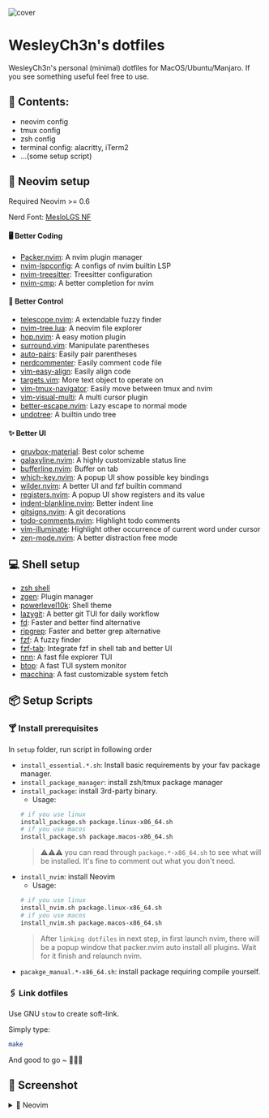 ![cover](https://user-images.githubusercontent.com/30611421/146416165-179655b4-f198-411c-8dbf-99e9b7e561ad.jpg)

# WesleyCh3n's dotfiles

WesleyCh3n's personal (minimal) dotfiles for MacOS/Ubuntu/Manjaro. If you see something useful feel free to use.

## 📖 Contents:
- neovim config
- tmux config
- zsh config
- terminal config: alacritty, iTerm2
- ...(some setup script)

## 🌟 Neovim setup

Required Neovim >= 0.6

Nerd Font: [MesloLGS NF](https://github.com/romkatv/powerlevel10k-media)

#### 🖥  Better Coding
-   [Packer.nvim](https://github.com/wbthomason/packer.nvim): A nvim plugin manager
-   [nvim-lspconfig](https://github.com/neovim/nvim-lspconfig): A configs of nvim builtin LSP
-   [nvim-treesitter](https://github.com/nvim-treesitter/nvim-treesitter): Treesitter configuration
-   [nvim-cmp](https://github.com/hrsh7th/nvim-cmp): A better completion for nvim

#### 🚀 Better Control
-   [telescope.nvim](https://github.com/nvim-telescope/telescope.nvim): A extendable fuzzy finder
-   [nvim-tree.lua](https://github.com/kyazdani42/nvim-tree.lua): A neovim file explorer
-   [hop.nvim](https://github.com/phaazon/hop.nvim): A easy motion plugin
-   [surround.vim](https://github.com/tpope/vim-surround): Manipulate parentheses
-   [auto-pairs](https://github.com/jiangmiao/auto-pairs): Easily pair parentheses
-   [nerdcommenter](https://github.com/preservim/nerdcommenter): Easily comment code file
-   [vim-easy-align](https://github.com/junegunn/vim-easy-align): Easily align code
-   [targets.vim](https://github.com/wellle/targets.vim): More text object to operate on
-   [vim-tmux-navigator](https://github.com/christoomey/vim-tmux-navigator): Easily move between tmux and nvim
-   [vim-visual-multi](https://github.com/mg979/vim-visual-multi): A multi cursor plugin
-   [better-escape.nvim](https://github.com/max397574/better-escape.nvim): Lazy escape to normal mode
-   [undotree](https://github.com/mbbill/undotree): A builtin undo tree

#### ✨ Better UI
-   [gruvbox-material](https://github.com/sainnhe/gruvbox-material): Best color scheme
-   [galaxyline.nvim](https://github.com/glepnir/galaxyline.nvim): A highly customizable status line
-   [bufferline.nvim](https://github.com/akinsho/bufferline.nvim): Buffer on tab
-   [which-key.nvim](https://github.com/folke/which-key.nvim): A popup UI show possible key bindings
-   [wilder.nvim](https://github.com/gelguy/wilder.nvim): A better UI and fzf builtin command
-   [registers.nvim](https://github.com/tversteeg/registers.nvim): A popup UI show registers and its value
-   [indent-blankline.nvim](https://github.com/lukas-reineke/indent-blankline.nvim): Better indent line
-   [gitsigns.nvim](https://github.com/lewis6991/gitsigns.nvim): A git decorations
-   [todo-comments.nvim](https://github.com/folke/todo-comments.nvim): Highlight todo comments
-   [vim-illuminate](https://github.com/RRethy/vim-illuminate): Highlight other occurrence of current word under cursor
-   [zen-mode.nvim](https://github.com/folke/zen-mode.nvim): A better distraction free mode

## 💻 Shell setup
-   [zsh shell](https://github.com/zsh-users/zsh)
-   [zgen](https://github.com/tarjoilija/zgen): Plugin manager
-   [powerlevel10k](https://github.com/romkatv/powerlevel10k): Shell theme
-   [lazygit](https://github.com/jesseduffield/lazygit): A better git TUI for daily workflow
-   [fd](https://github.com/sharkdp/fd): Faster and better find alternative
-   [ripgrep](https://github.com/BurntSushi/ripgrep): Faster and better grep alternative
-   [fzf](https://github.com/junegunn/fzf): A fuzzy finder
-   [fzf-tab](https://github.com/Aloxaf/fzf-tab): Integrate fzf in shell tab and better UI
-   [nnn](https://github.com/jarun/nnn): A fast file explorer TUI
-   [btop](https://github.com/aristocratos/btop): A fast TUI system monitor
-   [macchina](https://github.com/Macchina-CLI/macchina): A fast customizable system fetch

## 📦 Setup Scripts

### 🍸 Install prerequisites

In `setup` folder, run script in following order
- `install_essential.*.sh`: Install basic requirements by your fav package manager.
- `install_package_manager`: install zsh/tmux package manager
- `install_package`: install 3rd-party binary.
  - Usage:
  ```bash
  # if you use linux
  install_package.sh package.linux-x86_64.sh
  # if you use macos
  install_package.sh package.macos-x86_64.sh
  ```
  > ⚠️⚠️⚠️ you can read through `package.*-x86_64.sh` to see what will be installed. It's fine to comment out what you don't need.
- `install_nvim`: install Neovim
  - Usage:
  ```bash
  # if you use linux
  install_nvim.sh package.linux-x86_64.sh
  # if you use macos
  install_nvim.sh package.macos-x86_64.sh
  ```
  > After `linking dotfiles` in next step, in first launch nvim, there will be a popup window that packer.nvim auto install all plugins. Wait for it finish and relaunch nvim.
- `pacakge_manual.*-x86_64.sh`: install package requiring compile yourself.

### 🖇️ Link dotfiles

Use GNU `stow` to create soft-link.

Simply type:
```bash
make
```

And good to go ~ 🎉🎉🎉

## 📸 Screenshot

<details>
  <summary>🌟 Neovim</summary>

🪄 Fully transparent background compatible
  - ✅ bubble theme
  - ✅ wild menu
  - ✅ which-key
  - ✅ floating window

|                                                                                                                            |
|                                                            :-:                                                             |
|                                                       🤖 Builtin LSP                                                       |
|       ![LSP](https://user-images.githubusercontent.com/30611421/146416175-22d7caf1-86e1-47d2-8d06-3ef3cb9bd8fd.jpg)        |
|                                                   🌳 NvimTree & Outline                                                    |
| ![NvimTree Outline](https://user-images.githubusercontent.com/30611421/146416181-b0ebf578-7e3c-4eea-8143-0930c693b774.jpg) |
|                                                        🔭 Telescope                                                        |
|    ![Telescope](https://user-images.githubusercontent.com/30611421/146416183-29983468-cfdb-498f-af42-4220ac0c7dee.jpg)     |
|                                                    🖥️ Builtin Terminal                                                     |
|     ![Terminal](https://user-images.githubusercontent.com/30611421/146416187-35d17023-22f8-4245-ad9e-8e40e25423e9.jpg)     |
|                                                ✅ Todo Highlight & UndoTree                                                |
|       ![todo](https://user-images.githubusercontent.com/30611421/146416190-6f2eed92-0e66-47b4-a71b-977a00a28b29.jpg)       |
|                                                        🔍 Which key                                                        |
|     ![undotree](https://user-images.githubusercontent.com/30611421/146416192-7e10157a-7e46-4f87-984c-db0f77975b11.jpg)     |
|                                                       🎫 Wilder menu                                                       |
|      ![Wilder](https://user-images.githubusercontent.com/30611421/146416195-b894c86a-2a77-4af0-91c1-81cf1f276def.jpg)      |
|                                                 ✨ Statusline/Lsp/Gitsigns                                                 |
|    ![statusline](https://user-images.githubusercontent.com/30611421/146418245-18225944-5701-4dbd-b2b4-05e9bbb6e335.jpg)    |

</details>
